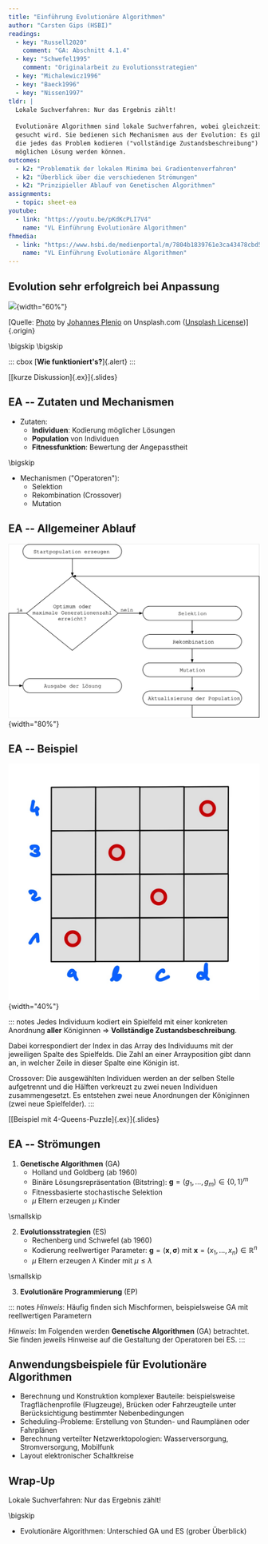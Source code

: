 ```yaml
---
title: "Einführung Evolutionäre Algorithmen"
author: "Carsten Gips (HSBI)"
readings:
  - key: "Russell2020"
    comment: "GA: Abschnitt 4.1.4"
  - key: "Schwefel1995"
    comment: "Originalarbeit zu Evolutionsstrategien"
  - key: "Michalewicz1996"
  - key: "Baeck1996"
  - key: "Nissen1997"
tldr: |
  Lokale Suchverfahren: Nur das Ergebnis zählt!

  Evolutionäre Algorithmen sind lokale Suchverfahren, wobei gleichzeitig an mehreren Stellen im Problemraum
  gesucht wird. Sie bedienen sich Mechanismen aus der Evolution: Es gibt eine Population von Individuen,
  die jedes das Problem kodieren ("vollständige Zustandsbeschreibung") und damit im Laufe der Suche zu einer
  möglichen Lösung werden können.
outcomes:
  - k2: "Problematik der lokalen Minima bei Gradientenverfahren"
  - k2: "Überblick über die verschiedenen Strömungen"
  - k2: "Prinzipieller Ablauf von Genetischen Algorithmen"
assignments:
  - topic: sheet-ea
youtube:
  - link: "https://youtu.be/pKdKcPLI7V4"
    name: "VL Einführung Evolutionäre Algorithmen"
fhmedia:
  - link: "https://www.hsbi.de/medienportal/m/7804b1839761e3ca43478cbd5eea342fc6f61539fe481d34efe0d3d64747ef4fe2a6de4c9f079ce806f6ac7194b48b0c4324bd17c3483dd318d027d94242d8f9"
    name: "VL Einführung Evolutionäre Algorithmen"
---
```



## Evolution sehr erfolgreich bei Anpassung

![](https://images.unsplash.com/flagged/photo-1552863473-6e5ffe5e052f?fm=png&crop=entropy&cs=tinysrgb){width="60%"}

[Quelle: [Photo](https://unsplash.com/photos/aWDgqexSxA0) by [Johannes Plenio](https://unsplash.com/@jplenio) on Unsplash.com ([Unsplash License](https://unsplash.com/license))]{.origin}

\bigskip
\bigskip

::: cbox
[**Wie funktioniert's?**]{.alert}
:::

[[kurze Diskussion]{.ex}]{.slides}


## EA -- Zutaten und Mechanismen

*   Zutaten:
    *   **Individuen**: Kodierung möglicher Lösungen
    *   **Population** von Individuen
    *   **Fitnessfunktion**: Bewertung der Angepasstheit

\bigskip

*   Mechanismen ("Operatoren"):
    *   Selektion
    *   Rekombination (Crossover)
    *   Mutation


## EA -- Allgemeiner Ablauf

![](images/ea_prinz.png){width="80%"}


## EA -- Beispiel

![](images/4-queens-example.png){width="40%"}

::: notes
Jedes Individuum kodiert ein Spielfeld mit einer konkreten Anordnung **aller**
Königinnen => **Vollständige Zustandsbeschreibung**.

Dabei korrespondiert der Index in das Array des Individuums mit der jeweiligen
Spalte des Spielfelds. Die Zahl an einer Arrayposition gibt dann an, in welcher
Zeile in dieser Spalte eine Königin ist.

Crossover: Die ausgewählten Individuen werden an der selben Stelle aufgetrennt
und die Hälften verkreuzt zu zwei neuen Individuen zusammengesetzt. Es entstehen
zwei neue Anordnungen der Königinnen (zwei neue Spielfelder).
:::

[[Beispiel mit 4-Queens-Puzzle]{.ex}]{.slides}


## EA -- Strömungen

1.  **Genetische Algorithmen** (GA)
    *   Holland und Goldberg (ab 1960)
    *   Binäre Lösungsrepräsentation (Bitstring): $\mathbf{g} = (g_1, \dots, g_m)\in \{ 0,1\}^m$
    *   Fitnessbasierte stochastische Selektion
    *   $\mu$ Eltern erzeugen $\mu$ Kinder

\smallskip

2.  **Evolutionsstrategien** (ES)
    *   Rechenberg und Schwefel (ab 1960)
    *   Kodierung reellwertiger Parameter: $\mathbf{g} = (\mathbf{x}, \mathbf{\sigma})$
        mit $\mathbf{x} = (x_1, \dots, x_n) \in \mathbb{R}^n$
    *   $\mu$ Eltern erzeugen $\lambda$ Kinder mit $\mu \le \lambda$

\smallskip

3.  **Evolutionäre Programmierung** (EP)

::: notes
*Hinweis*: Häufig finden sich Mischformen, beispielsweise GA mit reellwertigen Parametern

*Hinweis*: Im Folgenden werden **Genetische Algorithmen** (GA) betrachtet. Sie
finden jeweils Hinweise auf die Gestaltung der Operatoren bei ES.
:::


## Anwendungsbeispiele für Evolutionäre Algorithmen

*   Berechnung und Konstruktion komplexer Bauteile: beispielsweise
    Tragflächenprofile (Flugzeuge), Brücken oder Fahrzeugteile unter
    Berücksichtigung bestimmter Nebenbedingungen
*   Scheduling-Probleme: Erstellung von Stunden- und Raumplänen oder Fahrplänen
*   Berechnung verteilter Netzwerktopologien: Wasserversorgung, Stromversorgung,
    Mobilfunk
*   Layout elektronischer Schaltkreise


## Wrap-Up

Lokale Suchverfahren: Nur das Ergebnis zählt!

\bigskip

*   Evolutionäre Algorithmen: Unterschied GA und ES (grober Überblick)
